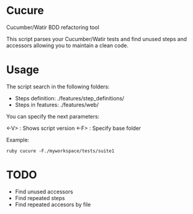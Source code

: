 Cucure
======

Cucumber/Watir BDD refactoring tool

This script parses your Cucumber/Watir tests and find unused steps and accessors allowing you to maintain a clean code.


Usage
======

The script search in the following folders: 
- Steps definition:  ./features/step_definitions/
- Steps in features:  ./features/web/

You can specify the next parameters:

<-V> : Shows script version
<-F> : Specify base folder

Example:

    ruby cucure -F./myworkspace/tests/suite1
    

TODO
======

- Find unused accessors
- Find repeated steps
- Find repeated accesors by file
